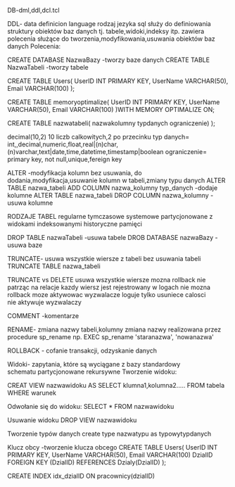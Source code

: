 DB-dml,ddl,dcl.tcl

DDL- data definicion language rodzaj jezyka sql służy do definiowania struktury obiektów baz danych tj. tabele,widoki,indeksy itp. zawiera polecenia służące do tworzenia,modyfikowania,usuwania obiektów baz danych
Polecenia:

CREATE DATABASE NazwaBazy   -tworzy baze danych
CREATE TABLE NazwaTabeli    -tworzy tabele

CREATE TABLE Users(
UserID INT PRIMARY KEY,
UserName VARCHAR(50),
Email VARCHAR(100)
);

CREATE TABLE memoryoptimalize(
UserID INT PRIMARY KEY,
UserName VARCHAR(50),
Email VARCHAR(100)
)WITH MEMORY OPTIMALIZE ON;

CREATE TABLE nazwatabeli(
nazwakolumny typdanych ograniczenie)
);

decimal(10,2) 10 liczb calkowitych,2 po przecinku
typ danych= int,,decimal,numeric,float,real|(n)char,(n)varchar,text|date,time,datetime,timestamp|boolean
ograniczenie= primary key, not null,unique,fereign key

ALTER   -modyfikacja kolumn bez usuwania, do dodania,modyfikacja,usuwanie kolumn w tabeli,zmiany typu danych
ALTER TABLE nazwa_tabeli ADD COLUMN nazwa_kolumny typ_danych    -dodaje kolumne
ALTER TABLE nazwa_tabeli DROP COLUMN nazwa_kolumny              -usuwa kolumne 

RODZAJE TABEL
regularne
tymczasowe
systemowe
partycjonowane
z widokami indeksowanymi
historyczne
pamięci

DROP TABLE nazwaTabeli  -usuwa tabele
DROB DATABASE nazwaBazy -usuwa baze

TRUNCATE- usuwa wszystkie wiersze z tabeli bez usuwania tabeli
TRUNCATE TABLE nazwa_tabeli 

TRUNCATE vs DELETE
usuwa wszystkie wiersze                 mozna rollback
nie patrząc na relacje                  kazdy wiersz jest rejestrowany w logach
nie mozna rollback                      moze aktywowac wyzwalacze
loguje tylko usuniece calosci           
nie aktywuje wyzwalaczy

COMMENT -komentarze

RENAME- zmiana nazwy tabeli,kolumny zmiana nazwy realizowana przez procedure sp_rename
np. EXEC sp_rename 'staranazwa', 'nowanazwa'

ROLLBACK - cofanie transakcji, odzyskanie danych

Widoki- zapytania, które są wyciągane z bazy
standardowy                     
schematu
partycjonowane
rekursywne
Tworzenie widoku:

CREAT VIEW nazwawidoku AS
SELECT klumna1,kolumna2.....
FROM tabela
WHERE warunek

Odwołanie się do widoku:
SELECT * FROM nazwawidoku

Usuwanie widoku
DROP VIEW nazwawidoku 

Tworzenie typów danych
create type nazwatypu as typowytypdanych


Klucz obcy -tworzenie klucza obcego
CREATE TABLE Users(
UserID INT PRIMARY KEY,
UserName VARCHAR(50),
Email VARCHAR(100)
DzialID
FOREIGN KEY (DzialID) REFERENCES Dzialy(DzialID)
);

CREATE INDEX idx_dzialID ON pracownicy(dzialID)
